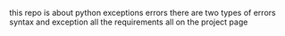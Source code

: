 this repo is about python exceptions errors 
there are two types of errors syntax and exception
all the requirements all on the project page